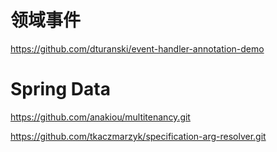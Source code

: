 # 领域事件
https://github.com/dturanski/event-handler-annotation-demo

# Spring Data
https://github.com/anakiou/multitenancy.git

https://github.com/tkaczmarzyk/specification-arg-resolver.git
